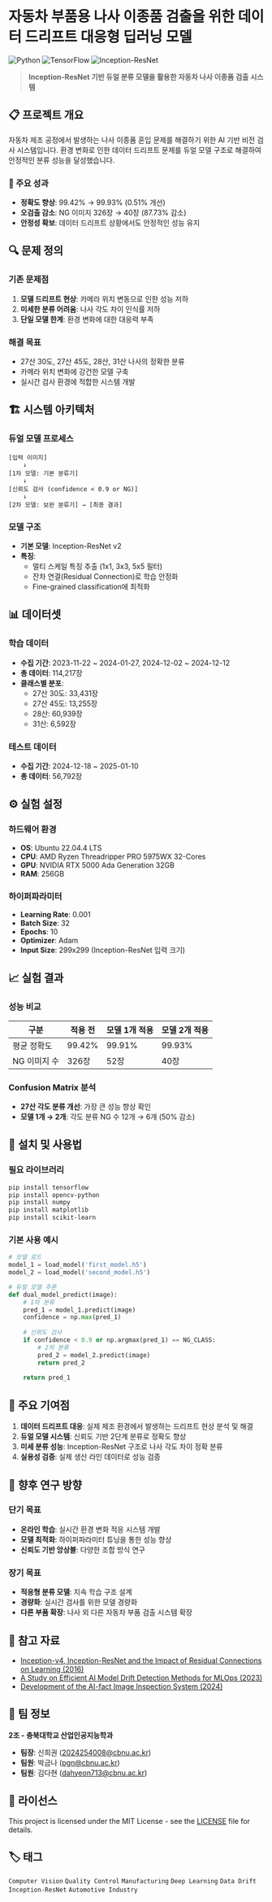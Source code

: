 
# 자동차 부품용 나사 이종품 검출을 위한 데이터 드리프트 대응형 딥러닝 모델

![Python](https://img.shields.io/badge/Python-3776AB?style=flat-square&logo=python&logoColor=white)
![TensorFlow](https://img.shields.io/badge/TensorFlow-FF6F00?style=flat-square&logo=tensorflow&logoColor=white)
![Inception-ResNet](https://img.shields.io/badge/Model-Inception--ResNet-blue)

> **Inception-ResNet 기반 듀얼 분류 모델을 활용한 자동차 나사 이종품 검출 시스템**

## 📋 프로젝트 개요

자동차 제조 공정에서 발생하는 나사 이종품 혼입 문제를 해결하기 위한 AI 기반 비전 검사 시스템입니다. 환경 변화로 인한 데이터 드리프트 문제를 듀얼 모델 구조로 해결하여 안정적인 분류 성능을 달성했습니다.

### 🎯 주요 성과
- **정확도 향상**: 99.42% → 99.93% (0.51% 개선)
- **오검출 감소**: NG 이미지 326장 → 40장 (87.73% 감소)
- **안정성 확보**: 데이터 드리프트 상황에서도 안정적인 성능 유지

## 🔍 문제 정의

### 기존 문제점
1. **모델 드리프트 현상**: 카메라 위치 변동으로 인한 성능 저하
2. **미세한 분류 어려움**: 나사 각도 차이 인식률 저하
3. **단일 모델 한계**: 환경 변화에 대한 대응력 부족

### 해결 목표
- 27산 30도, 27산 45도, 28산, 31산 나사의 정확한 분류
- 카메라 위치 변화에 강건한 모델 구축
- 실시간 검사 환경에 적합한 시스템 개발

## 🏗️ 시스템 아키텍처

### 듀얼 모델 프로세스
```
[입력 이미지] 
    ↓
[1차 모델: 기본 분류기]
    ↓
[신뢰도 검사 (confidence < 0.9 or NG)]
    ↓
[2차 모델: 보완 분류기] → [최종 결과]
```

### 모델 구조
- **기본 모델**: Inception-ResNet v2
- **특징**: 
  - 멀티 스케일 특징 추출 (1x1, 3x3, 5x5 필터)
  - 잔차 연결(Residual Connection)로 학습 안정화
  - Fine-grained classification에 최적화

## 📊 데이터셋

### 학습 데이터
- **수집 기간**: 2023-11-22 ~ 2024-01-27, 2024-12-02 ~ 2024-12-12
- **총 데이터**: 114,217장
- **클래스별 분포**:
  - 27산 30도: 33,431장
  - 27산 45도: 13,255장
  - 28산: 60,939장
  - 31산: 6,592장

### 테스트 데이터
- **수집 기간**: 2024-12-18 ~ 2025-01-10
- **총 데이터**: 56,792장

## ⚙️ 실험 설정

### 하드웨어 환경
- **OS**: Ubuntu 22.04.4 LTS
- **CPU**: AMD Ryzen Threadripper PRO 5975WX 32-Cores
- **GPU**: NVIDIA RTX 5000 Ada Generation 32GB
- **RAM**: 256GB

### 하이퍼파라미터
- **Learning Rate**: 0.001
- **Batch Size**: 32
- **Epochs**: 10
- **Optimizer**: Adam
- **Input Size**: 299x299 (Inception-ResNet 입력 크기)

## 📈 실험 결과

### 성능 비교

| 구분 | 적용 전 | 모델 1개 적용 | 모델 2개 적용 |
|------|---------|---------------|---------------|
| 평균 정확도 | 99.42% | 99.91% | 99.93% |
| NG 이미지 수 | 326장 | 52장 | 40장 |

### Confusion Matrix 분석
- **27산 각도 분류 개선**: 가장 큰 성능 향상 확인
- **모델 1개 → 2개**: 각도 분류 NG 수 12개 → 6개 (50% 감소)

## 🔧 설치 및 사용법

### 필요 라이브러리
```bash
pip install tensorflow
pip install opencv-python
pip install numpy
pip install matplotlib
pip install scikit-learn
```

### 기본 사용 예시
```python
# 모델 로드
model_1 = load_model('first_model.h5')
model_2 = load_model('second_model.h5')

# 듀얼 모델 추론
def dual_model_predict(image):
    # 1차 분류
    pred_1 = model_1.predict(image)
    confidence = np.max(pred_1)
    
    # 신뢰도 검사
    if confidence < 0.9 or np.argmax(pred_1) == NG_CLASS:
        # 2차 분류
        pred_2 = model_2.predict(image)
        return pred_2
    
    return pred_1
```

## 📝 주요 기여점

1. **데이터 드리프트 대응**: 실제 제조 환경에서 발생하는 드리프트 현상 분석 및 해결
2. **듀얼 모델 시스템**: 신뢰도 기반 2단계 분류로 정확도 향상
3. **미세 분류 성능**: Inception-ResNet 구조로 나사 각도 차이 정확 분류
4. **실용성 검증**: 실제 생산 라인 데이터로 성능 검증

## 🚀 향후 연구 방향

### 단기 목표
- **온라인 학습**: 실시간 환경 변화 적응 시스템 개발
- **모델 최적화**: 하이퍼파라미터 튜닝을 통한 성능 향상
- **신뢰도 기반 앙상블**: 다양한 조합 방식 연구

### 장기 목표
- **적응형 분류 모델**: 지속 학습 구조 설계
- **경량화**: 실시간 검사를 위한 모델 경량화
- **다른 부품 확장**: 나사 외 다른 자동차 부품 검출 시스템 확장

## 🔗 참고 자료

- [Inception-v4, Inception-ResNet and the Impact of Residual Connections on Learning (2016)](https://arxiv.org/abs/1602.07261)
- [A Study on Efficient AI Model Drift Detection Methods for MLOps (2023)](https://example.com)
- [Development of the AI-fact Image Inspection System (2024)](https://example.com)

## 👥 팀 정보

**2조 - 충북대학교 산업인공지능학과**
- **팀장**: 신희권 (2024254008@cbnu.ac.kr)
- **팀원**: 박금나 (pgn@cbnu.ac.kr)
- **팀원**: 김다현 (dahyeon713@cbnu.ac.kr)

## 📄 라이선스

This project is licensed under the MIT License - see the [LICENSE](LICENSE) file for details.

## 🏷️ 태그

`Computer Vision` `Quality Control` `Manufacturing` `Deep Learning` `Data Drift` `Inception-ResNet` `Automotive Industry`
